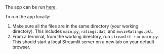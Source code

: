 The app can be run [here](https://share.streamlit.io/seuaciuc/uiuc_cs598_fall2021_recommendersystem/main/main.py).  

To run the app locally:  
  
1. Make sure all the files are in the same directory (your working directory). This includes `main.py`, `ratings.dat`, and `movieRatings.pkl`.
2. From a terminal, from the working directory, run `streamlit run main.py`. This should start a local Streamlit server on a new tab on your default browser.
